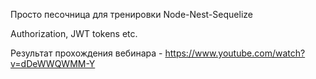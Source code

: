 Просто песочница для тренировки Node-Nest-Sequelize

Authorization, JWT tokens etc.

Результат прохождения вебинара - https://www.youtube.com/watch?v=dDeWWQWMM-Y
